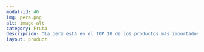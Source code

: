 ```yaml
---
modal-id: 46
img: pera.png
alt: image-alt
category: Fruta
descripcion: "La pera está en el TOP 10 de los productos más importados en 2015, mira bien su origen antes de comprarla."
layout: product
---
```

